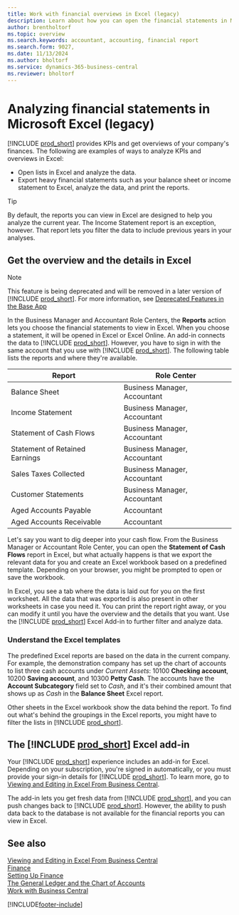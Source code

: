 ```yaml
---
title: Work with financial overviews in Excel (legacy)
description: Learn about how you can open the financial statements in Microsoft Excel from Business Central for better analysis.
author: brentholtorf
ms.topic: overview
ms.search.keywords: accountant, accounting, financial report
ms.search.form: 9027,
ms.date: 11/13/2024
ms.author: bholtorf
ms.service: dynamics-365-business-central
ms.reviewer: bholtorf
---
```

# Analyzing financial statements in Microsoft Excel (legacy)

[!INCLUDE [prod_short](includes/prod_short.md)] provides KPIs and get overviews of your company's finances. The following are examples of ways to analyze KPIs and overviews in Excel:

* Open lists in Excel and analyze the data.
* Export heavy financial statements such as your balance sheet or income statement to Excel, analyze the data, and print the reports.  

> [!TIP]
> By default, the reports you can view in Excel are designed to help you analyze the current year. The Income Statement report is an exception, however. That report lets you filter the data to include previous years in your analyses.

## Get the overview and the details in Excel

> [!NOTE]
> This feature is being deprecated and will be removed in a later version of [!INCLUDE [prod_short](includes/prod_short.md)]. For more information, see [Deprecated Features in the Base App](/dynamics365/business-central/dev-itpro/upgrade/deprecated-features-w1)

In the Business Manager and Accountant Role Centers, the **Reports** action lets you choose the financial statements to view in Excel. When you choose a statement, it will be opened in Excel or Excel Online. An add-in connects the data to [!INCLUDE [prod_short](includes/prod_short.md)]. However, you have to sign in with the same account that you use with [!INCLUDE [prod_short](includes/prod_short.md)]. The following table lists the reports and where they're available.  

|Report  |Role Center  |
|---------|---------|
|Balance Sheet                 | Business Manager, Accountant |
|Income Statement              | Business Manager, Accountant |
|Statement of Cash Flows       | Business Manager, Accountant |
|Statement of Retained Earnings| Business Manager, Accountant |
|Sales Taxes Collected         | Business Manager, Accountant |
|Customer Statements           | Business Manager, Accountant |
|Aged Accounts Payable         | Accountant |
|Aged Accounts Receivable      | Accountant |

Let's say you want to dig deeper into your cash flow. From the Business Manager or Accountant Role Center, you can open the **Statement of Cash Flows** report in Excel, but what actually happens is that we export the relevant data for you and create an Excel workbook based on a predefined template. Depending on your browser, you might be prompted to open or save the workbook.  

In Excel, you see a tab where the data is laid out for you on the first worksheet. All the data that was exported is also present in other worksheets in case you need it. You can print the report right away, or you can modify it until you have the overview and the details that you want. Use the [!INCLUDE [prod_short](includes/prod_short.md)] Excel Add-in to further filter and analyze data.  

### Understand the Excel templates

The predefined Excel reports are based on the data in the current company. For example, the demonstration company has set up the chart of accounts to list three cash accounts under *Current Assets*: 10100 **Checking account**, 10200 **Saving account**, and 10300 **Petty Cash**. The accounts have the **Account Subcategory** field set to *Cash*, and it's their combined amount that shows up as *Cash* in the **Balance Sheet** Excel report.  

Other sheets in the Excel workbook show the data behind the report. To find out what's behind the groupings in the Excel reports, you might have to filter the lists in [!INCLUDE [prod_short](includes/prod_short.md)].  

## The [!INCLUDE [prod_short](includes/prod_short.md)] Excel add-in

Your [!INCLUDE [prod_short](includes/prod_short.md)] experience includes an add-in for Excel. Depending on your subscription, you're signed in automatically, or you must provide your sign-in details for [!INCLUDE [prod_short](includes/prod_short.md)]. To learn more, go to [Viewing and Editing in Excel From Business Central](across-work-with-excel.md).  

The add-in lets you get fresh data from [!INCLUDE [prod_short](includes/prod_short.md)], and you can push changes back to [!INCLUDE [prod_short](includes/prod_short.md)]. However, the ability to push data back to the database is not available for the financial reports you can view in Excel.  

## See also

[Viewing and Editing in Excel From Business Central](across-work-with-excel.md)  
[Finance](finance.md)  
[Setting Up Finance](finance-setup-finance.md)  
[The General Ledger and the Chart of Accounts](finance-general-ledger.md)  
[Work with Business Central](ui-work-product.md)  


[!INCLUDE[footer-include](includes/footer-banner.md)]
